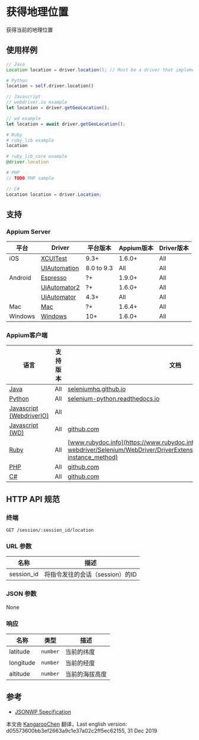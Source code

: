 # 获得地理位置

获得当前的地理位置

## 使用样例

```java
// Java
Location location = driver.location(); // Must be a driver that implements LocationContext

```

```python
# Python
location = self.driver.location()

```

```javascript
// Javascript
// webdriver.io example
let location = driver.getGeoLocation();

// wd example
let location = await driver.getGeoLocation();

```

```ruby
# Ruby
# ruby_lib example
location

# ruby_lib_core example
@driver.location

```

```php
# PHP
// TODO PHP sample

```

```csharp
// C#
Location location = driver.Location;

```

## 支持


### Appium Server

| 平台    | Driver                                                   | 平台版本   | Appium版本 | Driver版本 |
|--------|----------------|------|--------------|--------------|
| iOS | [XCUITest](/docs/en/drivers/ios-xcuitest.md) | 9.3+ | 1.6.0+ | All |
|  | [UIAutomation](/docs/en/drivers/ios-uiautomation.md) | 8.0 to 9.3 | All | All |
| Android | [Espresso](/docs/en/drivers/android-espresso.md) | ?+ | 1.9.0+ | All |
|  | [UiAutomator2](/docs/en/drivers/android-uiautomator2.md) | ?+ | 1.6.0+ | All |
|  | [UiAutomator](/docs/en/drivers/android-uiautomator.md) | 4.3+ | All | All |
| Mac | [Mac](/docs/en/drivers/mac.md) | ?+ | 1.6.4+ | All |
| Windows | [Windows](/docs/en/drivers/windows.md) | 10+ | 1.6.0+ | All |

### Appium客户端

| 语言                                                         | 支持版本 | 文档                                                         |
|--------|-------|-------------|
|[Java](https://github.com/appium/java-client/releases/latest)| All | [seleniumhq.github.io](https://seleniumhq.github.io/selenium/docs/api/java/org/openqa/selenium/html5/LocationContext.html#location--) |
|[Python](https://github.com/appium/python-client/releases/latest)| All | [selenium-python.readthedocs.io](http://selenium-python.readthedocs.io/api.html) |
|[Javascript (WebdriverIO)](http://webdriver.io/index.html)| All |  |
|[Javascript (WD)](https://github.com/admc/wd/releases/latest)| All | [github.com](https://github.com/admc/wd/blob/master/lib/commands.js#L393) |
|[Ruby](https://github.com/appium/ruby_lib/releases/latest)| All | [www.rubydoc.info](https://www.rubydoc.info/gems/selenium-webdriver/Selenium/WebDriver/DriverExtensions/HasLocation#set_location-instance_method) |
|[PHP](https://github.com/appium/php-client/releases/latest)| All | [github.com](https://github.com/appium/php-client/) |
|[C#](https://github.com/appium/appium-dotnet-driver/releases/latest)| All | [github.com](https://github.com/appium/appium-dotnet-driver/) |


## HTTP API 规范


### 终端

`GET /session/:session_id/location`


### URL 参数

| 名称       | 描述                            |
|----|-----------|
|session_id|将指令发往的会话（session）的ID|


### JSON 参数

None


### 响应

| 名称      | 类型     | 描述           |
|----|----|-----------|
| latitude | `number` | 当前的纬度 |
| longitude | `number` | 当前的经度 |
| altitude | `number` | 当前的海拔高度 |


## 参考

* [JSONWP Specification](https://github.com/SeleniumHQ/selenium/wiki/JsonWireProtocol#sessionsessionidlocation)



本文由 [KangarooChen](https://github.com/KangarooChen) 翻译，Last english version: d05573600bb3ef2663a9c1e37a02c2ff5ec62155, 31 Dec 2019